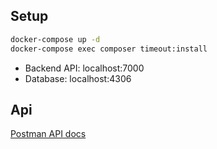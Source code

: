 ## Setup
```bash
docker-compose up -d
docker-compose exec composer timeout:install
```
- Backend API: localhost:7000  
- Database: localhost:4306

## Api
[Postman API docs](https://documenter.getpostman.com/view/1537041/SW7UcWis?version=latest)
